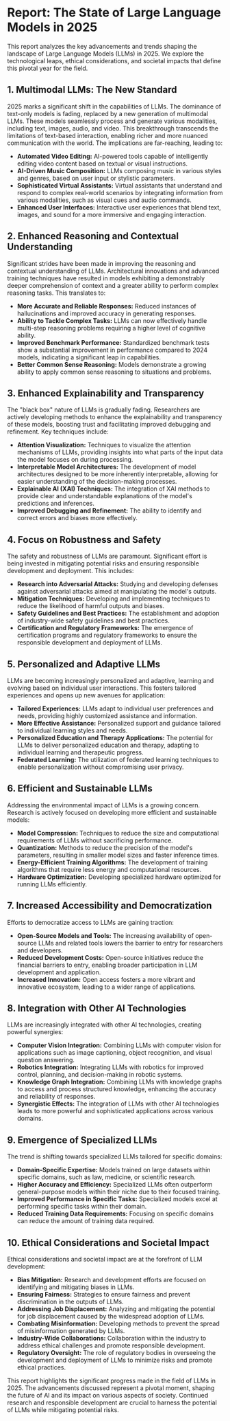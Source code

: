 # Report: The State of Large Language Models in 2025

This report analyzes the key advancements and trends shaping the landscape of Large Language Models (LLMs) in 2025.  We explore the technological leaps, ethical considerations, and societal impacts that define this pivotal year for the field.

## 1. Multimodal LLMs: The New Standard

2025 marks a significant shift in the capabilities of LLMs.  The dominance of text-only models is fading, replaced by a new generation of multimodal LLMs. These models seamlessly process and generate various modalities, including text, images, audio, and video. This breakthrough transcends the limitations of text-based interaction, enabling richer and more nuanced communication with the world.  The implications are far-reaching, leading to:

* **Automated Video Editing:**  AI-powered tools capable of intelligently editing video content based on textual or visual instructions.
* **AI-Driven Music Composition:** LLMs composing music in various styles and genres, based on user input or stylistic parameters.
* **Sophisticated Virtual Assistants:** Virtual assistants that understand and respond to complex real-world scenarios by integrating information from various modalities, such as visual cues and audio commands.
* **Enhanced User Interfaces:** Interactive user experiences that blend text, images, and sound for a more immersive and engaging interaction.


## 2. Enhanced Reasoning and Contextual Understanding

Significant strides have been made in improving the reasoning and contextual understanding of LLMs.  Architectural innovations and advanced training techniques have resulted in models exhibiting a demonstrably deeper comprehension of context and a greater ability to perform complex reasoning tasks.  This translates to:

* **More Accurate and Reliable Responses:** Reduced instances of hallucinations and improved accuracy in generating responses.
* **Ability to Tackle Complex Tasks:** LLMs can now effectively handle multi-step reasoning problems requiring a higher level of cognitive ability.
* **Improved Benchmark Performance:**  Standardized benchmark tests show a substantial improvement in performance compared to 2024 models, indicating a significant leap in capabilities.
* **Better Common Sense Reasoning:**  Models demonstrate a growing ability to apply common sense reasoning to situations and problems.


## 3. Enhanced Explainability and Transparency

The "black box" nature of LLMs is gradually fading.  Researchers are actively developing methods to enhance the explainability and transparency of these models, boosting trust and facilitating improved debugging and refinement.  Key techniques include:

* **Attention Visualization:** Techniques to visualize the attention mechanisms of LLMs, providing insights into what parts of the input data the model focuses on during processing.
* **Interpretable Model Architectures:** The development of model architectures designed to be more inherently interpretable, allowing for easier understanding of the decision-making processes.
* **Explainable AI (XAI) Techniques:** The integration of XAI methods to provide clear and understandable explanations of the model's predictions and inferences.
* **Improved Debugging and Refinement:** The ability to identify and correct errors and biases more effectively.


## 4. Focus on Robustness and Safety

The safety and robustness of LLMs are paramount.  Significant effort is being invested in mitigating potential risks and ensuring responsible development and deployment. This includes:

* **Research into Adversarial Attacks:** Studying and developing defenses against adversarial attacks aimed at manipulating the model's outputs.
* **Mitigation Techniques:**  Developing and implementing techniques to reduce the likelihood of harmful outputs and biases.
* **Safety Guidelines and Best Practices:** The establishment and adoption of industry-wide safety guidelines and best practices.
* **Certification and Regulatory Frameworks:**  The emergence of certification programs and regulatory frameworks to ensure the responsible development and deployment of LLMs.


## 5. Personalized and Adaptive LLMs

LLMs are becoming increasingly personalized and adaptive, learning and evolving based on individual user interactions. This fosters tailored experiences and opens up new avenues for application:

* **Tailored Experiences:** LLMs adapt to individual user preferences and needs, providing highly customized assistance and information.
* **More Effective Assistance:**  Personalized support and guidance tailored to individual learning styles and needs.
* **Personalized Education and Therapy Applications:**  The potential for LLMs to deliver personalized education and therapy, adapting to individual learning and therapeutic progress.
* **Federated Learning:**  The utilization of federated learning techniques to enable personalization without compromising user privacy.


## 6. Efficient and Sustainable LLMs

Addressing the environmental impact of LLMs is a growing concern.  Research is actively focused on developing more efficient and sustainable models:

* **Model Compression:** Techniques to reduce the size and computational requirements of LLMs without sacrificing performance.
* **Quantization:** Methods to reduce the precision of the model's parameters, resulting in smaller model sizes and faster inference times.
* **Energy-Efficient Training Algorithms:**  The development of training algorithms that require less energy and computational resources.
* **Hardware Optimization:**  Developing specialized hardware optimized for running LLMs efficiently.


## 7. Increased Accessibility and Democratization

Efforts to democratize access to LLMs are gaining traction:

* **Open-Source Models and Tools:** The increasing availability of open-source LLMs and related tools lowers the barrier to entry for researchers and developers.
* **Reduced Development Costs:**  Open-source initiatives reduce the financial barriers to entry, enabling broader participation in LLM development and application.
* **Increased Innovation:**  Open access fosters a more vibrant and innovative ecosystem, leading to a wider range of applications.


## 8. Integration with Other AI Technologies

LLMs are increasingly integrated with other AI technologies, creating powerful synergies:

* **Computer Vision Integration:**  Combining LLMs with computer vision for applications such as image captioning, object recognition, and visual question answering.
* **Robotics Integration:**  Integrating LLMs with robotics for improved control, planning, and decision-making in robotic systems.
* **Knowledge Graph Integration:**  Combining LLMs with knowledge graphs to access and process structured knowledge, enhancing the accuracy and reliability of responses.
* **Synergistic Effects:**  The integration of LLMs with other AI technologies leads to more powerful and sophisticated applications across various domains.


## 9. Emergence of Specialized LLMs

The trend is shifting towards specialized LLMs tailored for specific domains:

* **Domain-Specific Expertise:**  Models trained on large datasets within specific domains, such as law, medicine, or scientific research.
* **Higher Accuracy and Efficiency:**  Specialized LLMs often outperform general-purpose models within their niche due to their focused training.
* **Improved Performance in Specific Tasks:**  Specialized models excel at performing specific tasks within their domain.
* **Reduced Training Data Requirements:**  Focusing on specific domains can reduce the amount of training data required.


## 10. Ethical Considerations and Societal Impact

Ethical considerations and societal impact are at the forefront of LLM development:

* **Bias Mitigation:**  Research and development efforts are focused on identifying and mitigating biases in LLMs.
* **Ensuring Fairness:**  Strategies to ensure fairness and prevent discrimination in the outputs of LLMs.
* **Addressing Job Displacement:**  Analyzing and mitigating the potential for job displacement caused by the widespread adoption of LLMs.
* **Combating Misinformation:**  Developing methods to prevent the spread of misinformation generated by LLMs.
* **Industry-Wide Collaborations:**  Collaboration within the industry to address ethical challenges and promote responsible development.
* **Regulatory Oversight:**  The role of regulatory bodies in overseeing the development and deployment of LLMs to minimize risks and promote ethical practices.


This report highlights the significant progress made in the field of LLMs in 2025.  The advancements discussed represent a pivotal moment, shaping the future of AI and its impact on various aspects of society.  Continued research and responsible development are crucial to harness the potential of LLMs while mitigating potential risks.